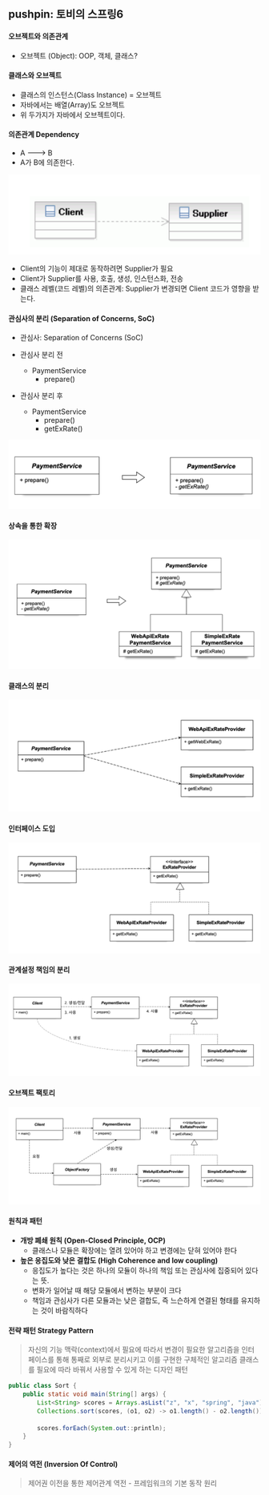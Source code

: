 ## pushpin: 토비의 스프링6

#### 오브젝트와 의존관계
- 오브젝트 (Object): OOP, 객체, 클래스?

#### 클래스와 오브젝트
- 클래스의 인스턴스(Class Instance) = 오브젝트
- 자바에서는 배열(Array)도 오브젝트
- 위 두가지가 자바에서 오브젝트이다.

#### 의존관계 Dependency
- A ---> B
- A가 B에 의존한다.

![](./images/001.png)

- Client의 기능이 제대로 동작하려면 Supplier가 필요
- Client가 Supplier를 사용, 호출, 생성, 인스턴스화, 전송
- 클래스 레벨(코드 레벨)의 의존관계: Supplier가 변경되면 Client 코드가 영향을 받는다.

#### 관심사의 분리 (Separation of Concerns, SoC)
- 관심사: Separation of Concerns (SoC)
- 관심사 분리 전
  - PaymentService
    - prepare()

- 관심사 분리 후
  - PaymentService
    - prepare()
    - getExRate()

![](./images/002.png)

#### 상속을 통한 확장

![](./images/003.png)

#### 클래스의 분리

![](./images/004.png)

#### 인터페이스 도입

![](./images/005.png)

#### 관계설정 책임의 분리

![](./images/006.png)

#### 오브젝트 팩토리

![](./images/007.png)

#### 원칙과 패턴
- **개방 폐쇄 원칙 (Open-Closed Principle, OCP)**
  - 클래스나 모듈은 확장에는 열려 있어야 하고 변경에는 닫혀 있어야 한다
- **높은 응집도와 낮은 결합도 (High Coherence and low coupling)**
  - 응집도가 높다는 것은 하나의 모듈이 하나의 책임 또는 관심사에 집중되어 있다는 뜻.
  - 변화가 일어날 때 해당 모듈에서 변하는 부분이 크다
  - 책임과 관심사가 다른 모듈과는 낮은 결합도, 즉 느슨하게 연결된 형태를 유지하는 것이 바람직하다

#### 전략 패턴 Strategy Pattern
> 자신의 기능 맥락(context)에서 필요에 따라서 변경이 필요한 알고리즘을 인터페이스를 통해 통째로 외부로 분리시키고 이를 구현한 구체적인 알고리즘 클래스를 필요에 따라 바꿔서 사용할 수 있게 하는 디자인 패턴

```java
public class Sort {
    public static void main(String[] args) {
        List<String> scores = Arrays.asList("z", "x", "spring", "java");
        Collections.sort(scores, (o1, o2) -> o1.length() - o2.length());
        
        scores.forEach(System.out::println);
    }
}
```

#### 제어의 역전 (Inversion Of Control)
> 제어권 이전을 통한 제어관계 역전 - 프레임워크의 기본 동작 원리